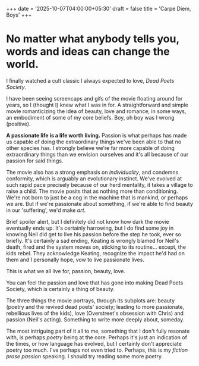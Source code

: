 +++
date = '2025-10-07T04:00:00+05:30'
draft = false
title = 'Carpe Diem, Boys'
+++

# No matter what anybody tells you, words and ideas can change the world.

I finally watched a cult classic I always expected to love, *Dead Poets Society*. 

I have been seeing screencaps and gifs of the movie floating around for years, so I (thought I) knew what I was in for. A straightforward and simple movie romanticizing the idea of beauty, love and romance, in some ways, an embodiment of some of my core beliefs. Boy, oh boy was I wrong (positive).

**A passionate life is a life worth living.** Passion is what perhaps has made us capable of doing the extraordinary things we've been able to that no other species has. I strongly believe we're far more capable of doing extraordinary things than we envision ourselves and it's all because of our passion for said things.

The movie also has a strong emphasis on *individuality*, and condemns conformity, which is arguably an evolutionary instinct. We've evolved at such rapid pace precisely because of our herd mentality, it takes a village to raise a child. The movie posits that as nothing more than conditioning. We're not born to just be a cog in the machine that is mankind, or perhaps we are. But if we're passionate about something, if we're able to find beauty in our 'suffering', we'd make *art*.

Brief spoiler alert, but I definitely did not know how dark the movie eventually ends up. It's certainly harrowing, but I do find some joy in knowing Neil did get to live his passion before the step he took, ever so briefly. It's certainly a sad ending, Keating is wrongly blamed for Neil's death, fired and the system moves on, sticking to its routine… except, the kids rebel. They acknowledge Keating, recognize the impact he'd had on them and I personally hope, vow to live passionate lives. 

This is what we all live for, passion, beauty, love.

You can feel the passion and love that has gone into making Dead Poets Society, which is certainly a thing of beauty.

The three things the movie portrays, through its subplots are: beauty (poetry and the revived dead poets' society; leading to more passionate, rebellious lives of the kids), love (Overstreet's obsession with Chris) and passion (Neil's acting). Something to write more deeply about, someday.

The most intriguing part of it all to me, something that I don't fully resonate with, is perhaps *poetry* being at the core. Perhaps it's just an indication of the times, or how language has evolved, but I certainly don't appreciate poetry too much. I've perhaps not even tried to. Perhaps, this is my *fiction prose passion* speaking. I should try reading some more poetry.

